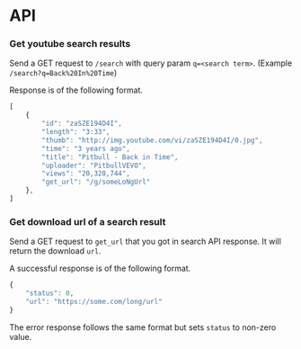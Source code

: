# API


### Get youtube search results

Send a GET request to `/search` with query param `q=<search term>`. (Example `/search?q=Back%20In%20Time`)

Response is of the following format.

```js
[
	{
		"id": "zaSZE194D4I",
		"length": "3:33",
		"thumb": "http://img.youtube.com/vi/zaSZE194D4I/0.jpg",
		"time": "3 years ago",
		"title": "Pitbull - Back in Time",
		"uploader": "PitbullVEVO",
		"views": "20,328,744",
		"get_url": "/g/someLoNgUrl"
	},
]
```


### Get download url of a search result

Send a GET request to `get_url` that you got in search API response. It will return the download `url`.

A successful response is of the following format.

```js
{
	"status": 0,
	"url": "https://some.com/long/url"
}
```

The error response follows the same format but sets `status` to non-zero value.
